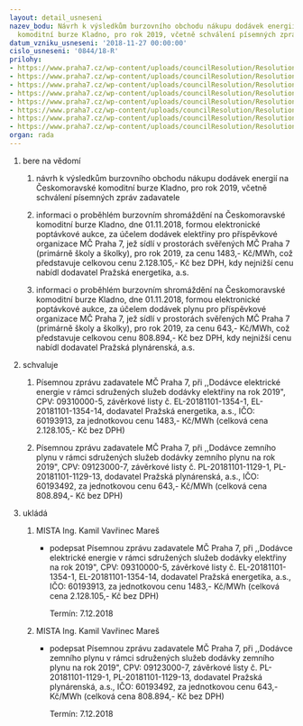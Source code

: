 ```yaml
---
layout: detail_usneseni
nazev_bodu: Návrh k výsledkům burzovního obchodu nákupu dodávek energií na Českomoravské
  komoditní burze Kladno, pro rok 2019, včetně schválení písemných zpráv zadavatele
datum_vzniku_usneseni: '2018-11-27 00:00:00'
cislo_usneseni: '0844/18-R'
prilohy:
- https://www.praha7.cz/wp-content/uploads/councilResolution/Resolutions/30391/export/01_burza2018v~411096.docx
- https://www.praha7.cz/wp-content/uploads/councilResolution/Resolutions/30391/export/02_burza2018v~411095.pdf
- https://www.praha7.cz/wp-content/uploads/councilResolution/Resolutions/30391/export/03_burza2018v~411094.docx
- https://www.praha7.cz/wp-content/uploads/councilResolution/Resolutions/30391/export/04_burza2018v~411093.docx
- https://www.praha7.cz/wp-content/uploads/councilResolution/Resolutions/30391/export/05_burza2018v~411092.pdf
- https://www.praha7.cz/wp-content/uploads/councilResolution/Resolutions/30391/export/06_burza2018v~411091.pdf
- https://www.praha7.cz/wp-content/uploads/councilResolution/Resolutions/30391/export/07_burza2018v~411090.pdf
- https://www.praha7.cz/wp-content/uploads/councilResolution/Resolutions/30391/export/export~412229.pdf
organ: rada
---
```

<ol id="urzList" class="urzList_view"><li class="urzClass1" id=""><span name="1">bere na vědomí</span><ol class="urzOlClass decimal "><li class="urzClass2" id="" style="text-align: left;"><span><p>návrh k výsledkům burzovního obchodu nákupu dodávek energií na Českomoravské komoditní burze Kladno, pro rok 2019, včetně schválení písemných zpráv zadavatele</p></span></li><li class="urzClass2" id="" style="text-align: left;"><span><p>informaci o proběhlém burzovním shromáždění na Českomoravské komoditní burze Kladno, dne 01.11.2018, formou elektronické poptávkové aukce, za účelem dodávek elektřiny pro příspěvkové organizace MČ Praha 7, jež sídlí v prostorách svěřených MČ Praha 7 (primárně školy a školky), pro rok 2019, za cenu 1483,- Kč/MWh, což představuje celkovou cenu 2.128.105,- Kč bez DPH, kdy nejnižší cenu nabídl dodavatel Pražská energetika, a.s.</p></span></li><li class="urzClass2" id="" style="text-align: left;"><span><p>informaci o proběhlém burzovním shromáždění na Českomoravské komoditní burze Kladno, dne 01.11.2018, formou elektronické poptávkové aukce, za účelem dodávek plynu pro příspěvkové organizace MČ Praha 7, jež sídlí v prostorách svěřených MČ Praha 7 (primárně školy a školky), pro rok 2019, za cenu 643,- Kč/MWh, což představuje celkovou cenu 808.894,- Kč bez DPH, kdy nejnižší cenu nabídl dodavatel Pražská plynárenská, a.s.<br></p></span></li></ol></li><li class="urzClass1" id=""><span name="24">schvaluje</span><ol class="urzOlClass decimal " id=""><li class="urzClass2" id="" style="text-align: left;"><span><p>Písemnou zprávu zadavatele MČ Praha 7, při ,,Dodávce elektrické energie v rámci sdružených služeb dodávky elektřiny na rok 2019", CPV: 09310000-5, závěrkové listy č. EL-20181101-1354-1, EL-20181101-1354-14, dodavatel Pražská energetika, a.s., IČO: 60193913, za jednotkovou cenu 1483,- Kč/MWh (celková cena 2.128.105,- Kč bez DPH)</p></span></li><li class="urzClass2" id="" style="text-align: left;"><span><p>Písemnou zprávu zadavatele MČ Praha 7, při ,,Dodávce zemního plynu v rámci sdružených služeb dodávky zemního plynu na rok 2019", CPV: 09123000-7, závěrkové listy č. PL-20181101-1129-1, PL-20181101-1129-13, dodavatel Pražská plynárenská, a.s., IČO: 60193492, za jednotkovou cenu 643,- Kč/MWh (celková cena 808.894,- Kč bez DPH)</p></span></li></ol></li><li class="urzClass1" id="urzUkoly"><span name="1">ukládá</span><ol class="urzOlClass"><li class="urzClass2"><span><p>MISTA Ing. Kamil Vavřinec Mareš</p></span><ul class="urzUlClass"><li class="urzClass3"><span><p>podepsat Písemnou zprávu zadavatele MČ Praha 7, při ,,Dodávce elektrické energie v rámci sdružených služeb dodávky elektřiny na rok 2019", CPV: 09310000-5, závěrkové listy č. EL-20181101-1354-1, EL-20181101-1354-14, dodavatel Pražská energetika, a.s., IČO: 60193913, za jednotkovou cenu 1483,- Kč/MWh (celková cena 2.128.105,- Kč bez DPH)</p></span><span class="urzUkolTermin">  Termín:&nbsp;7.12.2018</span></li></ul></li><li class="urzClass2"><span><p>MISTA Ing. Kamil Vavřinec Mareš</p></span><ul class="urzUlClass"><li class="urzClass3"><span><p>podepsat Písemnou zprávu zadavatele MČ Praha 7, při ,,Dodávce zemního plynu v rámci sdružených služeb dodávky zemního plynu na rok 2019", CPV: 09123000-7, závěrkové listy č. PL-20181101-1129-1, PL-20181101-1129-13, dodavatel Pražská plynárenská, a.s., IČO: 60193492, za jednotkovou cenu 643,- Kč/MWh (celková cena 808.894,- Kč bez DPH)</p></span><span class="urzUkolTermin">  Termín:&nbsp;7.12.2018</span></li></ul></li></ol></li></ol>